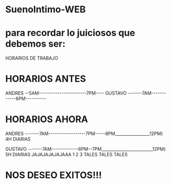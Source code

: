 # SuenoIntimo-WEB

 # para recordar lo juiciosos que debemos ser: 
HORARIOS DE TRABAJO 

# HORARIOS ANTES 
ANDRES       --5AM-----------------------7PM----
GUSTAVO      -------7AM------------6PM----------

# HORARIOS AHORA
ANDRES       -------7AM------------------7PM-----8PM_________________12PM}  4H DIARIAS 

GUSTAVO      -------7AM-------------6PM--7PM_________________________12PM}  5H DIARIAS
JAJAJAJAJAJAAA
1
2
3
TALES TALES TALES
 # NOS DESEO EXITOS!!!